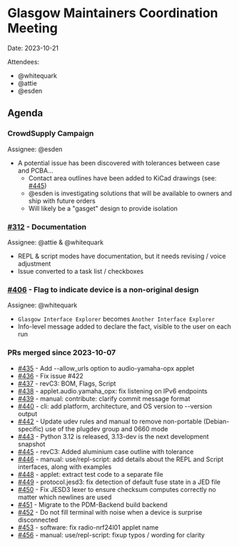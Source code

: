 # Glasgow Maintainers Coordination Meeting

Date: 2023-10-21

Attendees:
- @whitequark
- @attie
- @esden


## Agenda

### CrowdSupply Campaign

Assignee: @esden

- A potential issue has been discovered with tolerances between case and PCBA...
  - Contact area outlines have been added to KiCad drawings (see: [#445](https://github.com/GlasgowEmbedded/glasgow/pull/445))
  - @esden is investigating solutions that will be available to owners and ship with future orders
  - Will likely be a "gasget" design to provide isolation


### [#312](https://github.com/GlasgowEmbedded/glasgow/issues/312) - Documentation

Assignee: @attie & @whitequark

- REPL & script modes have documentation, but it needs revising / voice adjustment
- Issue converted to a task list / checkboxes


### [#406](https://github.com/GlasgowEmbedded/glasgow/issues/406) - Flag to indicate device is a non-original design

Assignee: @whitequark

- `Glasgow Interface Explorer` becomes `Another Interface Explorer`
- Info-level message added to declare the fact, visible to the user on each run


### PRs merged since 2023-10-07

- [#435](https://github.com/GlasgowEmbedded/glasgow/pull/435) - Add --allow_urls option to audio-yamaha-opx applet
- [#436](https://github.com/GlasgowEmbedded/glasgow/pull/436) - Fix issue #422
- [#437](https://github.com/GlasgowEmbedded/glasgow/pull/437) - revC3: BOM, Flags, Script
- [#438](https://github.com/GlasgowEmbedded/glasgow/pull/438) - applet.audio.yamaha_opx: fix listening on IPv6 endpoints
- [#439](https://github.com/GlasgowEmbedded/glasgow/pull/439) - manual: contribute: clarify commit message format
- [#440](https://github.com/GlasgowEmbedded/glasgow/pull/440) - cli: add platform, architecture, and OS version to --version output
- [#442](https://github.com/GlasgowEmbedded/glasgow/pull/442) - Update udev rules and manual to remove non-portable (Debian-specific) use of the plugdev group and 0660 mode
- [#443](https://github.com/GlasgowEmbedded/glasgow/pull/443) - Python 3.12 is released, 3.13-dev is the next development snapshot
- [#445](https://github.com/GlasgowEmbedded/glasgow/pull/445) - revC3: Added aluminium case outline with tolerance
- [#446](https://github.com/GlasgowEmbedded/glasgow/pull/446) - manual: use/repl-script: add details about the REPL and Script interfaces, along with examples
- [#448](https://github.com/GlasgowEmbedded/glasgow/pull/448) - applet: extract test code to a separate file
- [#449](https://github.com/GlasgowEmbedded/glasgow/pull/449) - protocol.jesd3: fix detection of default fuse state in a JED file
- [#450](https://github.com/GlasgowEmbedded/glasgow/pull/450) - Fix JESD3 lexer to ensure checksum computes correctly no matter which newlines are used
- [#451](https://github.com/GlasgowEmbedded/glasgow/pull/451) - Migrate to the PDM-Backend build backend
- [#452](https://github.com/GlasgowEmbedded/glasgow/pull/452) - Do not fill terminal with noise when a device is surprise disconnected
- [#453](https://github.com/GlasgowEmbedded/glasgow/pull/453) - software: fix radio-nrf24l01 applet name
- [#456](https://github.com/GlasgowEmbedded/glasgow/pull/456) - manual: use/repl-script: fixup typos / wording for clarity
